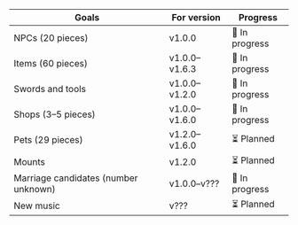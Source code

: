 | Goals                                   | For version       | Progress       |
|----------------------------------------|-------------------|----------------|
| NPCs (20 pieces)                       | v1.0.0            | 🔄 In progress  |
| Items (60 pieces)                      | v1.0.0–v1.6.3     | 🔄 In progress  |
| Swords and tools                       | v1.0.0–v1.2.0     | 🔄 In progress  |
| Shops (3–5 pieces)                     | v1.0.0–v1.6.0     | 🔄 In progress  |
| Pets (29 pieces)                       | v1.2.0–v1.6.0     | ⏳ Planned      |
| Mounts                                 | v1.2.0            | ⏳ Planned      |
| Marriage candidates (number unknown)   | v1.0.0–v???       | 🔄 In progress  |
| New music                              | v???              | ⏳ Planned      |
